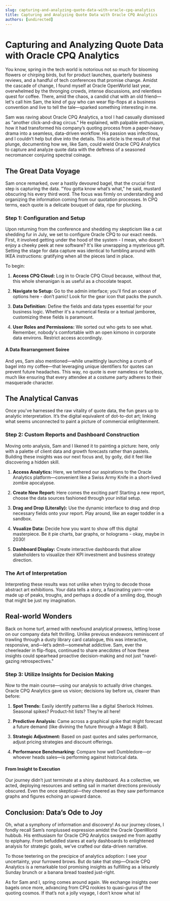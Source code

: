 ```yaml
---
slug: capturing-and-analyzing-quote-data-with-oracle-cpq-analytics
title: Capturing and Analyzing Quote Data with Oracle CPQ Analytics
authors: [undirected]
---
```



# Capturing and Analyzing Quote Data with Oracle CPQ Analytics

You know, spring in the tech world is notorious not so much for blooming flowers or chirping birds, but for product launches, quarterly business reviews, and a handful of tech conferences that promise change. Amidst the cascade of change, I found myself at Oracle OpenWorld last year, overwhelmed by the thronging crowds, intense discussions, and relentless quest for coffee. There, amid the chaos, a candid chat with an old friend—let's call him Sam, the kind of guy who can wear flip-flops at a business convention and live to tell the tale—sparked something interesting in me.

Sam was raving about Oracle CPQ Analytics, a tool I had casually dismissed as "another click-and-drag circus." He explained, with palpable enthusiasm, how it had transformed his company’s quoting process from a paper-heavy drama into a seamless, data-driven workflow. His passion was infectious, and I couldn’t help but dive into the details. This article is the result of that plunge, documenting how we, like Sam, could wield Oracle CPQ Analytics to capture and analyze quote data with the deftness of a seasoned necromancer conjuring spectral coinage.

## The Great Data Voyage

Sam once remarked, over a hastily devoured bagel, that the crucial first step is capturing the data. "You gotta know what’s what," he said, mustard obscuring his every third word. The focus was firmly on understanding and organizing the information coming from our quotation processes. In CPQ terms, each quote is a delicate bouquet of data, ripe for plucking.

### **Step 1: Configuration and Setup**

Upon returning from the conference and shedding my skepticism like a cat shedding fur in July, we set to configure Oracle CPQ to our exact needs. First, it involved getting under the hood of the system - I mean, who doesn’t enjoy a cheeky peek at new software? It's like unwrapping a mysterious gift. Setting the stage for data capture was identical to fumbling around with IKEA instructions: gratifying when all the pieces land in place.

To begin:

1. **Access CPQ Cloud:** Log in to Oracle CPQ Cloud because, without that, this whole shenanigan is as useful as a chocolate teapot.
   
2. **Navigate to Setup:** Go to the admin interface; you'll find an ocean of options here - don’t panic! Look for the gear icon that packs the punch.

3. **Data Definition:** Define the fields and data types essential for your business logic. Whether it's a numerical fiesta or a textual jamboree, customizing these fields is paramount.

4. **User Roles and Permissions:** We sorted out who gets to see what. Remember, nobody's comfortable with an open kimono in corporate data environs. Restrict access accordingly.

#### A Data Rearrangement Soiree

And yes, Sam also mentioned—while unwittingly launching a crumb of bagel into my coffee—that leveraging unique identifiers for quotes can prevent future headaches. This way, no quote is ever nameless or faceless, much like ensuring that every attendee at a costume party adheres to their masquerade character.

## The Analytical Canvas

Once you've harnessed the raw vitality of quote data, the fun gears up to analytic interpretation. It’s the digital equivalent of dot-to-dot art; linking what seems unconnected to paint a picture of commercial enlightenment.

### **Step 2: Custom Reports and Dashboard Construction**

Moving onto analysis, Sam and I likened it to painting a picture: here, only with a palette of client data and growth forecasts rather than pastels. Building these insights was our next focus and, by golly, did it feel like discovering a hidden skill.

1. **Access Analytics:** Here, we tethered our aspirations to the Oracle Analytics platform—convenient like a Swiss Army Knife in a short-lived zombie apocalypse.

2. **Create New Report:** Here comes the exciting part! Starting a new report, choose the data sources fashioned through your initial setup.

3. **Drag and Drop (Literally):** Use the dynamic interface to drag and drop necessary fields onto your report. Play around, like an eager toddler in a sandbox.

4. **Vsualize Data:** Decide how you want to show off this digital masterpiece. Be it pie charts, bar graphs, or holograms - okay, maybe in 2030!

5. **Dashboard Display:** Create interactive dashboards that allow stakeholders to visualize their KPI investment and business strategy direction.

### The Art of Interpretation

Interpreting these results was not unlike when trying to decode those abstract art exhibitions. Your data tells a story, a fascinating yarn—one made up of peaks, troughs, and perhaps a doodle of a smiling dog, though that might be just my imagination.

## Real-world Wonders

Back on home turf, armed with newfound analytical prowess, letting loose on our company data felt thrilling. Unlike previous endeavors reminiscent of trawling through a dusty library card catalogue, this was interactive, responsive, and—let’s admit—somewhat addictive. Sam, ever the cheerleader in flip-flops, continued to share anecdotes of how these insights could spearhead proactive decision-making and not just "navel-gazing retrospectives."

### **Step 3: Utilize Insights for Decision Making**

Now to the main course—using our analysis to actually drive changes. Oracle CPQ Analytics gave us vision; decisions lay before us, clearer than before:

1. **Spot Trends:** Easily identify patterns like a digital Sherlock Holmes. Seasonal spikes? Product-hit lists? They’re all here!

2. **Predictive Analysis:** Came across a graphical spike that might forecast a future demand (like divining the future through a Magic 8 Ball).

3. **Strategic Adjustment:** Based on past quotes and sales performance, adjust pricing strategies and discount offerings.

4. **Performance Benchmarking:** Compare how well Dumbledore—or whoever heads sales—is performing against historical data.

#### From Insight to Execution

Our journey didn’t just terminate at a shiny dashboard. As a collective, we acted, deploying resources and setting sail in market directions previously obscured. Even the once skeptical—they cheered as they saw performance graphs and figures echoing an upward dance.

## Conclusion: Data’s Ode to Joy

Oh, what a symphony of information and discovery! As our journey closes, I fondly recall Sam’s nonplussed expression amidst the Oracle OpenWorld hubbub. His enthusiasm for Oracle CPQ Analytics swayed me from apathy to epiphany. From befuddled stares at early dashboards to enlightened analysis for strategic goals, we’ve crafted our data-driven narrative.

To those teetering on the precipice of analytics adoption: I see your uncertainty, your furrowed brows. But do take that step—Oracle CPQ Analytics is a remarkable tool promising insights as fulfilling as a leisurely Sunday brunch or a banana bread toasted just-right.

As for Sam and I, spring comes around again. We exchange insights over bagels once more, advancing from CPQ rookies to quasi-gurus of the quoting cosmos. If that’s not a jolly voyage, I don’t know what is!